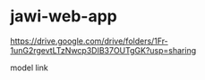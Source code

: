 # jawi-web-app

https://drive.google.com/drive/folders/1Fr-1unG2rgevtLTzNwcp3DIB37OUTgGK?usp=sharing

model link
